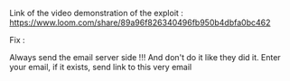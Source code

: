 Link of the video demonstration of the exploit :
https://www.loom.com/share/89a96f826340496fb950b4dbfa0bc462

Fix : 

Always send the email server side !!! And don't do it like they did it. Enter your email, if it exists, send link to this very email
